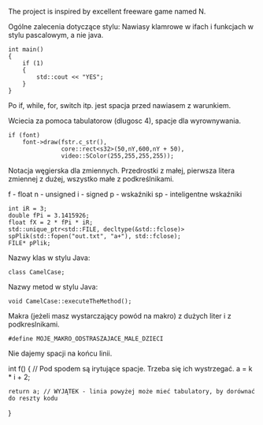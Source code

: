 The project is inspired by excellent freeware game named N.

Ogólne zalecenia dotyczące stylu:
Nawiasy klamrowe w ifach i funkcjach w stylu pascalowym, a nie java.

    int main()
    {
    	if (1)
    	{
    		std::cout << "YES";
    	}
    }

Po if, while, for, switch itp. jest spacja przed nawiasem z warunkiem.

Wciecia za pomoca tabulatorow (dlugosc 4), spacje dla wyrownywania.

    if (font)
    	font->draw(fstr.c_str(),
    	           core::rect<s32>(50,nY,600,nY + 50),
    	           video::SColor(255,255,255,255));

Notacja węgierska dla zmiennych. Przedrostki z małej, pierwsza litera zmiennej z dużej, wszystko małe z podkreślnikami.

f - float
n - unsigned
i - signed
p - wskaźniki
sp - inteligentne wskaźniki

    int iR = 3;
    double fPi = 3.1415926; 
    float fX = 2 * fPi * iR;
    std::unique_ptr<std::FILE, decltype(&std::fclose)> spPlik(std::fopen("out.txt", "a+"), std::fclose);
    FILE* pPlik;

Nazwy klas w stylu Java:

    class CamelCase;

Nazwy metod w stylu Java:

    void CamelCase::executeTheMethod();

Makra (jeżeli masz wystarczający powód na makro) z dużych liter i z podkreslnikami.

    #define MOJE_MAKRO_ODSTRASZAJACE_MALE_DZIECI

Nie dajemy spacji na końcu linii.

int f()
{
	// Pod spodem są irytujące spacje. Trzeba się ich wystrzegać.
	a = k * i + 2;                  

	return a; // WYJĄTEK - linia powyżej może mieć tabulatory, by dorównać do reszty kodu
}